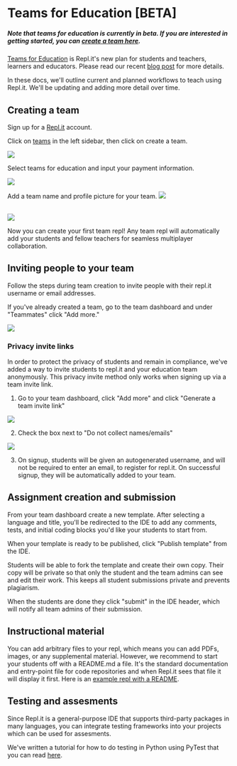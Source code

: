 # Teams for Education [BETA]

##### Note that teams for education is currently in beta. If you are interested in getting started, you can [create a team here](https://repl.it/teams).

[Teams for Education](https://blog.repl.it/teams-for-education) is Repl.it's new plan for students and teachers, learners and educators. Please read our recent [blog post](https://blog.repl.it/teams-for-education) for more details.

In these docs, we'll outline current and planned workflows to teach using Repl.it. We'll be updating and adding more detail over time.

## Creating a team

Sign up for a [Repl.it](https://repl.it/) account.

Click on [teams](https://repl.it/teams) in the left sidebar, then click on create a team.

<img src="/images/teamsForEducation/sidebar.png" />

Select teams for education and input your payment information.

<img src="/images/teamsForEducation/education-card.png" />


Add a team name and profile picture for your team.
<img src="/images/teamsForEducation/username.png" />

<br>
<img src="/images/teamsForEducation/image-invite.png" />


Now you can create your first team repl! Any team repl will automatically add your students and fellow teachers for seamless multiplayer collaboration.

## Inviting people to your team

Follow the steps during team creation to invite people with their repl.it username or email addresses.

If you've already created a team, go to the team dashboard and under "Teammates" click "Add more."

<img src="/images/teamsForEducation/addmore.png" />

### Privacy invite links

In order to protect the privacy of students and remain in compliance, we've added a way to invite students to repl.it and your education team anonymously. This privacy invite method only works when signing up via a team invite link.

1. Go to your team dashboard, click "Add more" and click "Generate a team invite link"

<img src="/images/teamsForEducation/generate-invite-link.png" />

2. Check the box next to "Do not collect names/emails"

<img src="/images/teamsForEducation/privacy-invite.png" />

3. On signup, students will be given an autogenerated username, and will not be required to enter an email, to register for repl.it. On successful signup, they will be automatically added to your team. 

## Assignment creation and submission

From your team dashboard create a new template. After selecting a language and title, you'll be redirected to the IDE to add any comments, tests, and initial coding blocks you'd like your students to start from.

When your template is ready to be published, click "Publish template" from the IDE.

Students will be able to fork the template and create their own copy. Their copy will be private so that only the student and the team admins can see and edit their work. This keeps all student submissions private and prevents plagiarism.

When the students are done they click "submit" in the IDE header, which will notify all team admins of their submission.

## Instructional material

You can add arbitrary files to your repl, which means you can add PDFs, images, or any supplemental material. However, we recommend to start your students off with a README.md a file. It's the standard documentation and entry-point file for code repositories and when Repl.it sees that file it will display it first. Here is an [example repl with a README](https://repl.it/@amasad/python-with-readme).

## Testing and assesments

Since Repl.it is a general-purpose IDE that supports third-party packages in many languages, you can integrate testing frameworks into your projects which can be used for assesments. 

We've written a tutorial for how to do testing in Python using PyTest that you can read [here](https://docs.repl.it/tutorials/09-test-driven-development).